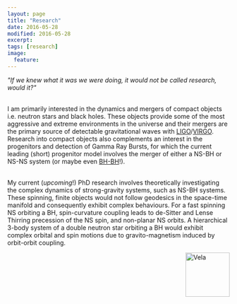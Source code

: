 ```yaml
---
layout: page
title: "Research"
date: 2016-05-28
modified: 2016-05-28
excerpt:
tags: [research]
image:
  feature:
---
```


<i>"If we knew what it was we were doing, it would not be called research, would it?"</i> <br> <br>

I am primarily interested in the dynamics and mergers of compact objects i.e. neutron stars and black holes. These objects provide some of the most aggressive and extreme environments in the universe and their mergers are the primary source of detectable gravitational waves with [LIGO](https://www.ligo.caltech.edu)/[VIRGO](http://public.virgo-gw.eu/language/en/). Research into compact objects also complements an interest in the progenitors and detection of Gamma Ray Bursts, for which the current leading (short) progenitor model involves the merger of either a NS-BH or NS-NS system (or maybe even [BH-BH](https://arxiv.org/abs/1602.03920)!).<br> <br>

My current (*upcoming*!) PhD research involves theoretically investigating the complex dynamics of strong-gravity systems, such as NS-BH systems. These spinning, finite objects would not follow geodesics in the space-time manifold and consequently exhibit complex behaviours. For a fast spinning NS orbiting a BH, spin-curvature coupling leads to de-Sitter and Lense Thirring precession of the NS spin, and non-planar NS orbits. A hierarchical 3-body system of a double neutron star orbiting a BH would exhibit complex orbital and spin motions due to gravito-magnetism induced by orbit-orbit coupling. 



<a href="http://chandra.harvard.edu/photo/2013/vela/" rel="some text"><img src="{{ site.url }}/images/vela.png" alt="Vela" ALIGN="right" style="width:100px;height:100px;border:0;" /></a>





